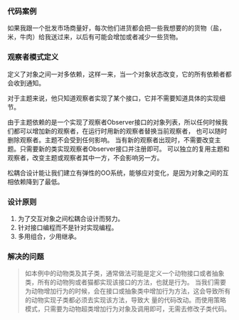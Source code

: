 ### 代码案例
如果我跟一个批发市场商量好，每次他们进货都会把一些我想要的的货物（盐，米，牛肉）给我送过来，以后有可能会增加或者减少一些货物。

### 观察者模式定义
定义了对象之间一对多依赖，这样一来，当一个对象状态改变，它的所有依赖者都会收到通知。

对于主题来说，他只知道观察者实现了某个接口，它并不需要知道具体的实现细节。

由于主题依赖的是一个实现了观察者Observer接口的对象列表，所以任何时候我们都可以增加新的观察者，在运行时用新的观察者替换当前观察者，
也可以随时删除观察者。主题不会受到任何影响。
当有新的观察者出现时，不需要改变主题。只需要新的类实现观察者Observer接口并注册即可。
可以独立的复用主题和观察者，改变主题或观察者其中一方，不会影响另一方。

松耦合设计能让我们建立有弹性的OO系统，能够应对变化，是因为对象之间的互相依赖降到了最低。


### 设计原则
1. 为了交互对象之间松耦合设计而努力。
2. 针对接口编程而不是针对实现编程。
3. 多用组合，少用继承。

### 解决的问题
>如本例中的动物类及其子类，通常做法可能是定义一个动物接口或者抽象类，所有的动物狗或者猫都实现该接口的方法，也就是行为。
>当我们需要为动物增加行为的时候，会在接口或抽象类中增加行为方法，这会导致所有的动物实现子类都必须去实现该方法，导致大
>量的代码改动。而使用策略模式，只需要为动物超类增加行为对象及调用即可，无需去修改子类代码。